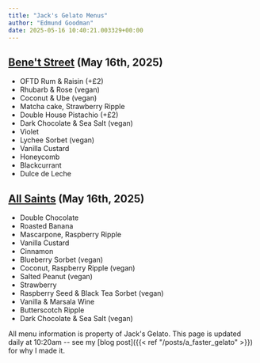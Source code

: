 ```yaml
---
title: "Jack's Gelato Menus"
author: "Edmund Goodman"
date: 2025-05-16 10:40:21.003329+00:00
---
```


## [Bene't Street](https://www.jacksgelato.com/bene-t-street-menu) (May 16th, 2025)

- OFTD Rum & Raisin (+£2)
- Rhubarb & Rose (vegan)
- Coconut & Ube (vegan)
- Matcha cake, Strawberry Ripple
- Double House Pistachio (+£2)
- Dark Chocolate & Sea Salt (vegan)
- Violet
- Lychee Sorbet (vegan)
- Vanilla Custard
- Honeycomb
- Blackcurrant
- Dulce de Leche


## [All Saints](https://www.jacksgelato.com/all-saints-menu) (May 16th, 2025)

- Double Chocolate
- Roasted Banana
- Mascarpone, Raspberry Ripple
- Vanilla Custard
- Cinnamon
- Blueberry Sorbet (vegan)
- Coconut, Raspberry Ripple (vegan)
- Salted Peanut (vegan)
- Strawberry
- Raspberry Seed & Black Tea Sorbet (vegan)
- Vanilla & Marsala Wine
- Butterscotch Ripple
- Dark Chocolate & Sea Salt (vegan)

All menu information is property of Jack's Gelato. This page is
updated daily at 10:20am -- see my
[blog post]({{< ref "/posts/a_faster_gelato" >}}) for why I made it.
